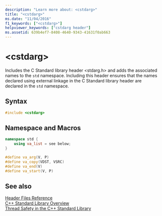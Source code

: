 ```yaml
---
description: "Learn more about: <cstdarg>"
title: "<cstdarg>"
ms.date: "11/04/2016"
f1_keywords: ["<cstdarg>"]
helpviewer_keywords: ["cstdarg header"]
ms.assetid: 639b4ef7-8408-4640-9343-41631f0ab663
---
```

# &lt;cstdarg&gt;

Includes the C Standard library header \<stdarg.h> and adds the associated names to the `std` namespace. Including this header ensures that the names declared using external linkage in the C Standard library header are declared in the `std` namespace.

## Syntax

```cpp
#include <cstdarg>
```

## Namespace and Macros

```cpp
namespace std {
    using va_list = see below;
}

#define va_arg(V, P)
#define va_copy(VDST, VSRC)
#define va_end(V)
#define va_start(V, P)
```

## See also

[Header Files Reference](../standard-library/cpp-standard-library-header-files.md)\
[C++ Standard Library Overview](../standard-library/cpp-standard-library-overview.md)\
[Thread Safety in the C++ Standard Library](../standard-library/thread-safety-in-the-cpp-standard-library.md)
